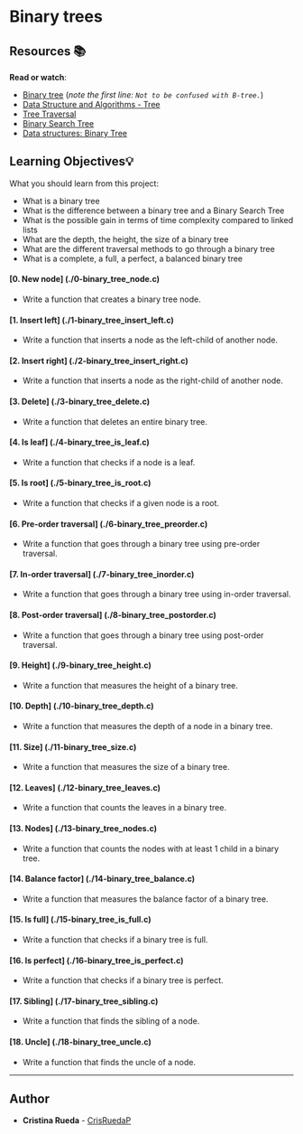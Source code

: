 # Binary trees


## Resources  📚

**Read or watch**:

-   [Binary tree](https://intranet.hbtn.io/rltoken/YjCgugjFZBKqIeU2_lF-fQ "Binary tree")  (_note the first line:  `Not to be confused with B-tree.`_)
-   [Data Structure and Algorithms - Tree](https://intranet.hbtn.io/rltoken/YERnIz9OggXbBoXpiqSMEw "Data Structure and Algorithms - Tree")
-   [Tree Traversal](https://intranet.hbtn.io/rltoken/pR4-vwFxzbph4FkMF2np1Q "Tree Traversal")
-   [Binary Search Tree](https://intranet.hbtn.io/rltoken/L2CpULSk9hQEOBKaGI8IkQ "Binary Search Tree")
-   [Data structures: Binary Tree](https://intranet.hbtn.io/rltoken/jQNFgIuh8O73TqIaFeQoPA "Data structures: Binary Tree")

## Learning Objectives💡 
What you should learn from this project:

-   What is a binary tree
-   What is the difference between a binary tree and a Binary Search Tree
-   What is the possible gain in terms of time complexity compared to linked lists
-   What are the depth, the height, the size of a binary tree
-   What are the different traversal methods to go through a binary tree
-   What is a complete, a full, a perfect, a balanced binary tree


#### [0. New node] (./0-binary_tree_node.c)
- Write a function that creates a binary tree node.
#### [1. Insert left] (./1-binary_tree_insert_left.c)
- Write a function that inserts a node as the left-child of another node.
#### [2. Insert right] (./2-binary_tree_insert_right.c)
- Write a function that inserts a node as the right-child of another node.
#### [3. Delete] (./3-binary_tree_delete.c)
- Write a function that deletes an entire binary tree.
#### [4. Is leaf] (./4-binary_tree_is_leaf.c)
- Write a function that checks if a node is a leaf.
#### [5. Is root] (./5-binary_tree_is_root.c)
- Write a function that checks if a given node is a root.
#### [6. Pre-order traversal] (./6-binary_tree_preorder.c)
- Write a function that goes through a binary tree using pre-order traversal.
#### [7. In-order traversal] (./7-binary_tree_inorder.c)
- Write a function that goes through a binary tree using in-order traversal.
#### [8. Post-order traversal] (./8-binary_tree_postorder.c)
- Write a function that goes through a binary tree using post-order traversal.
#### [9. Height] (./9-binary_tree_height.c)
- Write a function that measures the height of a binary tree.
#### [10. Depth] (./10-binary_tree_depth.c)
- Write a function that measures the depth of a node in a binary tree.
#### [11. Size] (./11-binary_tree_size.c)
- Write a function that measures the size of a binary tree.
#### [12. Leaves] (./12-binary_tree_leaves.c)
- Write a function that counts the leaves in a binary tree.
#### [13. Nodes] (./13-binary_tree_nodes.c)
- Write a function that counts the nodes with at least 1 child in a binary tree.
#### [14. Balance factor] (./14-binary_tree_balance.c)
- Write a function that measures the balance factor of a binary tree.
#### [15. Is full] (./15-binary_tree_is_full.c)
- Write a function that checks if a binary tree is full.
#### [16. Is perfect] (./16-binary_tree_is_perfect.c)
- Write a function that checks if a binary tree is perfect.
#### [17. Sibling] (./17-binary_tree_sibling.c)
- Write a function that finds the sibling of a node.
#### [18. Uncle] (./18-binary_tree_uncle.c)
- Write a function that finds the uncle of a node.

----------

## [](https://github.com/CrisRuedaP/holberton-system_engineering-devops/tree/master/0x08-networking_basics_2#author)Author

-   **Cristina Rueda**  -  [CrisRuedaP](https://github.com/CrisRuedaP)
